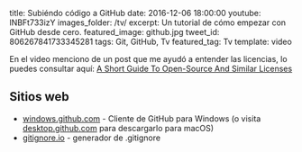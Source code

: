 title: Subiéndo código a GitHub
date: 2016-12-06 18:00:00
youtube: lNBFt733izY
images_folder: /tv/
excerpt: Un tutorial de cómo empezar con GitHub desde cero.
featured_image: github.jpg
tweet_id: 806267841733345281
tags: Git, GitHub, Tv
featured_tag: Tv
template: video

En el video menciono de un post que me ayudó a entender las licencias, lo puedes consultar aquí: <a href="https://www.smashingmagazine.com/2010/03/a-short-guide-to-open-source-and-similar-licenses/" target="_blank">A Short Guide To Open-Source And Similar Licenses</a>

## Sitios web  
<ul>
    <li><a href="https://windows.github.com" target="_blank">windows.github.com</a> - Cliente de GitHub para Windows (o visita <a href="https://desktop.github.com" target="_blank">desktop.github.com</a> para descargarlo para macOS)</li>
    <li><a href="https://www.gitignore.io" target="_blank">gitignore.io</a> - generador de .gitignore</li>
</ul>